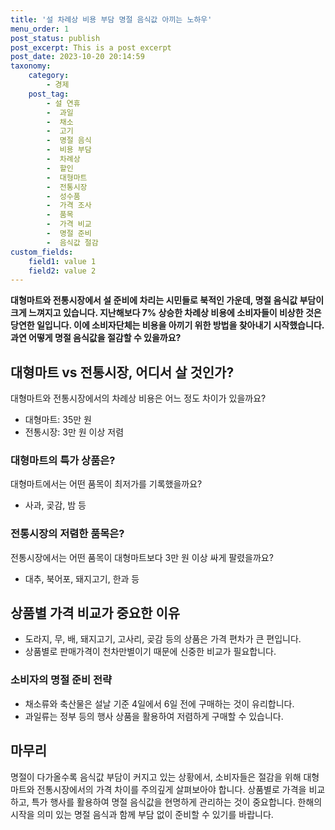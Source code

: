 ```yaml
---
title: '설 차례상 비용 부담 명절 음식값 아끼는 노하우'
menu_order: 1
post_status: publish
post_excerpt: This is a post excerpt
post_date: 2023-10-20 20:14:59
taxonomy:
    category:
        - 경제
    post_tag:
        - 설 연휴
        -  과일
        -  채소
        -  고기
        -  명절 음식
        -  비용 부담
        -  차례상
        -  할인
        -  대형마트
        -  전통시장
        -  성수품
        -  가격 조사
        -  품목
        -  가격 비교
        -  명절 준비
        -  음식값 절감
custom_fields:
    field1: value 1
    field2: value 2
---
```



**대형마트와 전통시장에서 설 준비에 차리는 시민들로 북적인 가운데, 명절 음식값 부담이 크게 느껴지고 있습니다. 지난해보다 7% 상승한 차례상 비용에 소비자들이 비상한 것은 당연한 일입니다. 이에 소비자단체는 비용을 아끼기 위한 방법을 찾아내기 시작했습니다. 과연 어떻게 명절 음식값을 절감할 수 있을까요?**

## 대형마트 vs 전통시장, 어디서 살 것인가?
대형마트와 전통시장에서의 차례상 비용은 어느 정도 차이가 있을까요?
- 대형마트: 35만 원
- 전통시장: 3만 원 이상 저렴

### 대형마트의 특가 상품은?
대형마트에서는 어떤 품목이 최저가를 기록했을까요?
- 사과, 곶감, 밤 등

### 전통시장의 저렴한 품목은?
전통시장에서는 어떤 품목이 대형마트보다 3만 원 이상 싸게 팔렸을까요?
- 대추, 북어포, 돼지고기, 한과 등

## 상품별 가격 비교가 중요한 이유
- 도라지, 무, 배, 돼지고기, 고사리, 곶감 등의 상품은 가격 편차가 큰 편입니다.
- 상품별로 판매가격이 천차만별이기 때문에 신중한 비교가 필요합니다.

### 소비자의 명절 준비 전략
- 채소류와 축산물은 설날 기준 4일에서 6일 전에 구매하는 것이 유리합니다.
- 과일류는 정부 등의 행사 상품을 활용하여 저렴하게 구매할 수 있습니다.

## 마무리
명절이 다가올수록 음식값 부담이 커지고 있는 상황에서, 소비자들은 절감을 위해 대형마트와 전통시장에서의 가격 차이를 주의깊게 살펴보아야 합니다. 상품별로 가격을 비교하고, 특가 행사를 활용하여 명절 음식값을 현명하게 관리하는 것이 중요합니다. 한해의 시작을 의미 있는 명절 음식과 함께 부담 없이 준비할 수 있기를 바랍니다.
